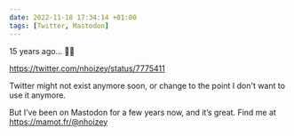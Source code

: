 ```yaml
---
date: 2022-11-18 17:34:14 +01:00
tags: [Twitter, Mastodon]
---
```


15 years ago… 🤷‍♂️

https://twitter.com/nhoizey/status/7775411

Twitter might not exist anymore soon, or change to the point I don't want to use it anymore.

But I’ve been on Mastodon for a few years now, and it’s great. Find me at https://mamot.fr/@nhoizey
